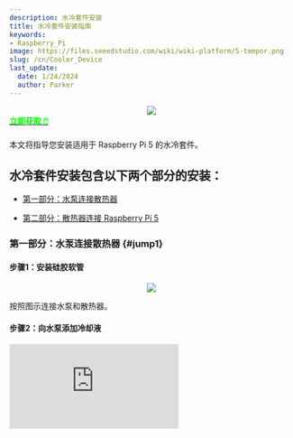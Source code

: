 ```yaml
---
description: 水冷套件安装
title: 水冷套件安装指南
keywords:
- Raspberry_Pi
image: https://files.seeedstudio.com/wiki/wiki-platform/S-tempor.png
slug: /cn/Cooler_Device
last_update:
  date: 1/24/2024
  author: Parker
---
```


<!-- ---
name: Water Cooling Kit for Raspberry Pi 5
category: 
bzurl: 
prodimagename:
surveyurl: 
sku: 110070128
tags:
--- -->

<div align="center"><img width={500} src="https://files.seeedstudio.com/wiki/Water_Cooling_Kit/images/1.png" /></div>

<div class="get_one_now_container" style={{textAlign: 'center'}}>
    <a class="get_one_now_item" href="https://www.seeedstudio.com/High-Performance-Liquid-Cooler-for-Raspberry-Pi-5-p-5854.html" target="_blank" rel="noopener noreferrer">
            <strong><span><font color={'FFFFFF'} size={"4"}> 立即获取 🖱️</font></span></strong>
    </a>
</div>

<br />
本文将指导您安装适用于 Raspberry Pi 5 的水冷套件。

## 水冷套件安装包含以下两个部分的安装：

- [第一部分：水泵连接散热器](#jump1)

- [第二部分：散热器连接 Raspberry Pi 5](#jump2)

### 第一部分：水泵连接散热器 {#jump1}

#### 步骤1：安装硅胶软管

<div align="center"><img width={600} src="https://files.seeedstudio.com/wiki/Water_Cooling_Kit/images/2.jpg" /></div>

按照图示连接水泵和散热器。

#### 步骤2：向水泵添加冷却液

<div style={{textAlign:'center'}}><iframe width={560} height={315} src="https://www.youtube.com/embed/s06g69DCaT4" title="YouTube video player" frameBorder={0} allow="accelerometer; autoplay; clipboard-write; encrypted-media; gyroscope; picture-in-picture; web-share" allowFullScreen /></div>

<br />

:::tip

1. 不要在未添加冷却液的情况下开启水泵，否则会损坏水泵。
2. 建议使用纯净水或专为计算机水冷系统设计的冷却液。
3. 添加自来水可能会导致散热器堵塞。
4. 填充冷却液后，设备将安静工作。如果噪音很大，请在添加冷却液前排出气泡。

:::

### 第二部分：散热器连接 Raspberry Pi 5 {#jump2}

<div align="center"><img width={600} src="https://files.seeedstudio.com/wiki/Water_Cooling_Kit/images/3.png" /></div>

有两套硅胶散热垫，其中一套为备用。

区分 3 号、4 号、5 号硅胶散热垫：

3 号硅胶散热垫比 4 号厚，5 号硅胶散热垫面积最小。

:::note
  散热垫上有塑料薄膜。使用时注意撕掉塑料薄膜。
:::

#### 步骤1：安装底部散热器

<div align="center"><img width={600} src="https://files.seeedstudio.com/wiki/Water_Cooling_Kit/images/4.jpg" /></div>
<br />
<div align="center"><img width={600} src="https://files.seeedstudio.com/wiki/Water_Cooling_Kit/images/5.jpg" /></div>

#### 步骤2：安装 5 个散热橡胶垫

<div align="center"><img width={600} src="https://files.seeedstudio.com/wiki/Water_Cooling_Kit/images/6.jpg" /></div>
<br />
注意撕掉塑料薄膜，否则会影响散热效果。
<br />
请按顺序将硅胶散热片贴在相应位置。
<br />
<div align="center"><img width={600} src="https://files.seeedstudio.com/wiki/Water_Cooling_Kit/images/7.jpg" /></div>
<br />
<div align="center"><img width={600} src="https://files.seeedstudio.com/wiki/Water_Cooling_Kit/images/8.jpg" /></div>
<br />
<div align="center"><img width={600} src="https://files.seeedstudio.com/wiki/Water_Cooling_Kit/images/9.jpg" /></div>
<br />
<div align="center"><img width={600} src="https://files.seeedstudio.com/wiki/Water_Cooling_Kit/images/10.jpg" /></div>
<br />
<div align="center"><img width={600} src="https://files.seeedstudio.com/wiki/Water_Cooling_Kit/images/11.jpg" /></div>
<br />

#### 步骤3：安装螺丝和螺母

<div align="center"><img width={600} src="https://files.seeedstudio.com/wiki/Water_Cooling_Kit/images/12.jpg" /></div>
<br />
<div align="center"><img width={600} src="https://files.seeedstudio.com/wiki/Water_Cooling_Kit/images/13.jpg" /></div>
<br />
首先，安装散热器的铜柱。
<div align="center"><img width={600} src="https://files.seeedstudio.com/wiki/Water_Cooling_Kit/images/14.jpg" /></div>
<br />
其次，将散热器安装在 Raspberry Pi 5 的顶部。
<div align="center"><img width={600} src="https://files.seeedstudio.com/wiki/Water_Cooling_Kit/images/15.jpg" /></div>
<br />
最后，在背板上安装并拧紧螺丝。
<div align="center"><img width={600} src="https://files.seeedstudio.com/wiki/Water_Cooling_Kit/images/16.jpg" /></div>
<br />
您将剩下这些备用零件。
<div align="center"><img width={600} src="https://files.seeedstudio.com/wiki/Water_Cooling_Kit/images/17.jpg" /></div>
<br />
完成后，您可以开启水冷套件来为您的 Raspberry Pi 5 散热。

## 技术支持与产品讨论

感谢您选择我们的产品！我们在这里为您提供不同的支持，以确保您使用我们产品的体验尽可能顺畅。我们提供多种沟通渠道，以满足不同的偏好和需求。

<div class="button_tech_support_container">
<a href="https://forum.seeedstudio.com/" class="button_forum"></a> 
<a href="https://www.seeedstudio.com/contacts" class="button_email"></a>
</div>

<div class="button_tech_support_container">
<a href="https://discord.gg/eWkprNDMU7" class="button_discord"></a> 
<a href="https://github.com/Seeed-Studio/wiki-documents/discussions/69" class="button_discussion"></a>
</div>